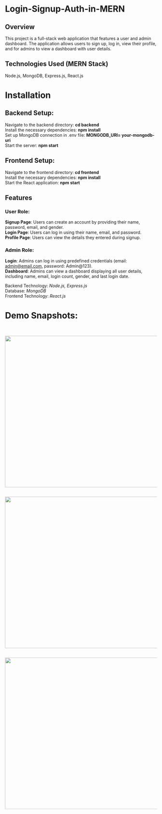 # Login-Signup-Auth-in-MERN

## Overview

This project is a full-stack web application that features a user and admin dashboard. The application allows users to sign up, log in, view their profile, and for admins to view a dashboard with user details.

## Technologies Used (MERN Stack)

Node.js,
MongoDB,
Express.js,
React.js

# Installation

## Backend Setup:

Navigate to the backend directory: **cd backend** <br>
Install the necessary dependencies: **npm install** <br>
Set up MongoDB connection in .env file: **MONGODB_URI= your-mongodb-uri** <br>
Start the server: **npm start**

## Frontend Setup:

Navigate to the frontend directory: **cd frontend**<br>
Install the necessary dependencies: **npm install**<br>
Start the React application: **npm start**<br>

## Features

### User Role:

**Signup Page**: Users can create an account by providing their name, password, email, and gender.<br>
**Login Page**: Users can log in using their name, email, and password.<br>
**Profile Page**: Users can view the details they entered during signup.<br>

### Admin Role:

**Login**: Admins can log in using predefined credentials (email: admin@email.com, password: Admin@123).<br>
**Dashboard**: Admins can view a dashboard displaying all user details, including name, email, login count, gender, and last login date.<br>

Backend Technology: *Node.js, Express.js*<br>
Database: *MongoDB*<br>
Frontend Technology: *React.js*<br>

# Demo Snapshots:

<br>
<p align="center">
   <img src="https://github.com/user-attachments/assets/96e16a8c-4d9f-43c6-883e-a506fdec61a0" width="800" height="500" /><br><br>

   <img src="https://github.com/user-attachments/assets/b5557a5f-05d0-4731-9129-72564542c112" width="800" height="500" /><br><br>

   <img src="https://github.com/user-attachments/assets/d97b7b87-65f3-45c3-a27f-21bf9cd39a98" width="800" height="500" />
</p>



